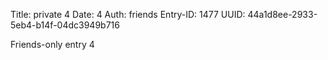 Title: private 4
Date: 4
Auth: friends
Entry-ID: 1477
UUID: 44a1d8ee-2933-5eb4-b14f-04dc3949b716

Friends-only entry 4

